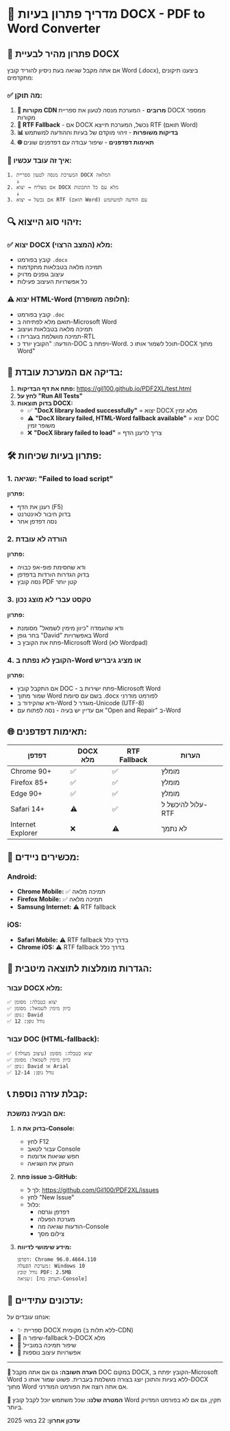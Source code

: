 # 🔧 מדריך פתרון בעיות DOCX - PDF to Word Converter

## 🚨 פתרון מהיר לבעיית DOCX

אם אתה מקבל שגיאה בעת ניסיון להוריד קובץ Word (.docx), ביצענו תיקונים מתקדמים:

### ✅ **מה תוקן:**

1. **🔄 מקורות CDN מרובים** - המערכת מנסה לטעון את ספריית DOCX ממספר מקורות
2. **🔄 RTF Fallback** - אם DOCX נכשל, המערכת תייצא RTF (תואם Word)
3. **📊 בדיקות משופרות** - זיהוי מוקדם של בעיות וההודעה למשתמש
4. **🌐 תאימות דפדפנים** - שיפור עבודה עם דפדפנים שונים

### 🎯 **איך זה עובד עכשיו:**

```
1. המערכת מנסה לטעון ספריית DOCX המלאה
   ↓
2. אם מצליח → יצוא DOCX מלא עם כל התכונות
   ↓
3. אם נכשל → יצוא RTF (תואם Word) עם הודעה למשתמש
```

## 🔍 **זיהוי סוג הייצוא:**

### ✅ יצוא DOCX מלא (המצב הרצוי):
- קובץ בפורמט `.docx`
- תמיכה מלאה בטבלאות מתקדמות
- עיצוב גופנים מדויק
- כל אפשרויות העיצוב פעילות

### ⚠️ יצוא HTML-Word (חלופה משופרת):
- קובץ בפורמט `.doc`
- תואם מלא לפתיחה ב-Microsoft Word
- תמיכה מלאה בטבלאות ועיצוב
- תמיכה מושלמת בעברית ו-RTL
- הודעה: "הקובץ יורד כ-DOC ויפתח ב-Word. תוכל לשמור אותו כ-DOCX מתוך Word"

## 🧪 **בדיקה אם המערכת עובדת:**

1. **פתח את דף הבדיקות:** https://gil100.github.io/PDF2XL/test.html
2. **לחץ על "Run All Tests"**
3. **בדוק תוצאות DOCX:**
   - ✅ **"DocX library loaded successfully"** = יצוא DOCX מלא זמין
   - ⚠️ **"DocX library failed, HTML-Word fallback available"** = יצוא DOC משופר זמין
   - ❌ **"DocX library failed to load"** = צריך לרענן הדף

## 🛠️ **פתרון בעיות שכיחות:**

### 1. **שגיאה: "Failed to load script"**
**פתרון:**
- רענן את הדף (F5)
- בדוק חיבור לאינטרנט
- נסה דפדפן אחר

### 2. **הורדה לא עובדת**
**פתרון:**
- ודא שחסימת פופ-אפ כבויה
- בדוק הגדרות הורדות בדפדפן
- נסה קובץ PDF קטן יותר

### 3. **טקסט עברי לא מוצג נכון**
**פתרון:**
- ודא שהעמדה "כיוון מימין לשמאל" מסומנת
- בחר גופן "David" באפשרויות Word
- פתח את הקובץ ב-Microsoft Word (לא Wordpad)

### 4. **הקובץ לא נפתח ב-Word או מציג גיבריש**
**פתרון:**
- אם התקבל קובץ DOC - פתח ישירות ב-Microsoft Word
- שמור מתוך Word בשם עם סיומת .docx לפורמט מודרני
- ודא שהקידוד ב-Word מוגדר ל-Unicode (UTF-8)
- אם עדיין יש בעיה - נסה לפתוח עם "Open and Repair" ב-Word

## 🌐 **תאימות דפדפנים:**

| דפדפן | DOCX מלא | RTF Fallback | הערות |
|--------|----------|--------------|-------|
| Chrome 90+ | ✅ | ✅ | מומלץ |
| Firefox 85+ | ✅ | ✅ | מומלץ |
| Edge 90+ | ✅ | ✅ | מומלץ |
| Safari 14+ | ⚠️ | ✅ | עלול להיכשל ל-RTF |
| Internet Explorer | ❌ | ⚠️ | לא נתמך |

## 📱 **מכשירים ניידים:**

### Android:
- **Chrome Mobile:** ✅ תמיכה מלאה
- **Firefox Mobile:** ✅ תמיכה מלאה
- **Samsung Internet:** ⚠️ RTF fallback

### iOS:
- **Safari Mobile:** ⚠️ RTF fallback בדרך כלל
- **Chrome iOS:** ⚠️ RTF fallback בדרך כלל

## 🔧 **הגדרות מומלצות לתוצאה מיטבית:**

### עבור DOCX מלא:
```
✅ יצוא כטבלה: מסומן
✅ כיוון מימין לשמאל: מסומן  
✅ גופן: David
✅ גודל גופן: 12
```

### עבור DOC (HTML-fallback):
```
✅ יצוא כטבלה: מסומן (עיצוב מעולה)
✅ כיוון מימין לשמאל: מסומן
✅ גופן: David או Arial
✅ גודל גופן: 12-14
```

## 📞 **קבלת עזרה נוספת:**

### אם הבעיה נמשכת:

1. **בדוק את ה-Console:**
   - לחץ F12
   - עבור לטאב Console
   - חפש שגיאות אדומות
   - העתק את השגיאה

2. **פתח issue ב-GitHub:**
   - לך ל: https://github.com/Gil100/PDF2XL/issues
   - לחץ "New Issue"
   - כלול:
     - דפדפן וגרסה
     - מערכת הפעלה
     - הודעות שגיאה מה-Console
     - צילום מסך

3. **מידע שימושי לדיווח:**
   ```
   דפדפן: Chrome 96.0.4664.110
   מערכת הפעלה: Windows 10
   גודל קובץ PDF: 2.5MB
   שגיאה: [העתק מה-Console]
   ```

## 🚀 **עדכונים עתידיים:**

אנחנו עובדים על:
- ✨ ספריית DOCX מקומית (ללא תלות ב-CDN)
- 🔄 שיפור ה-fallback ל-DOCX מלא
- 📱 שיפור תמיכה במובייל
- 🎨 אפשרויות עיצוב נוספות

---

**📝 הערה חשובה:** גם אם אתה מקבל DOC במקום DOCX, הקובץ יפתח ב-Microsoft Word ללא בעיות והתוכן יוצג בצורה מושלמת בעברית. פשוט שמור אותו כ-DOCX מתוך Word אם אתה רוצה את הפורמט המודרני.

**🎯 המטרה שלנו:** שכל משתמש יוכל לקבל קובץ Word תקין, גם אם לא בפורמט המדויק ביותר.

**עדכון אחרון:** 22 במאי 2025